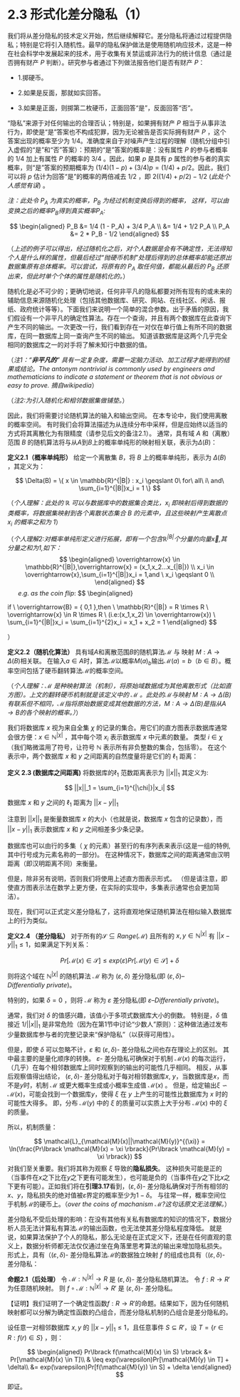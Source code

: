 # 2.3 形式化差分隐私（1）

我们将从差分隐私的技术定义开始，然后继续解释它。差分隐私将通过过程提供隐私；特别是它将引入随机性。最早的隐私保护做法是使用随机响应技术，这是一种在社会科学中发展起来的技术，用于收集有关禁运或非法行为的统计信息（通过是否拥有财产 $P$ 判断）。研究参与者通过下列做法报告他们是否有财产 $P$：

* 1.掷硬币。

* 2.如果是反面，那就如实回答。

* 3.如果是正面，则掷第二枚硬币，正面回答“是”，反面回答“否”。

“隐私”来源于对任何输出的合理否认；特别是，如果拥有财产 $P$ 相当于从事非法行为，即使是“是”答案也不构成犯罪，因为无论被告是否实际拥有财产 $P$ ，这个答案出现的概率至少为 $1/4$。准确度来自于对噪声产生过程的理解（随机分组中引入虚假的“是”和“否”答案）：预期的“是”答案的概率是：没有属性 $P$ 的参与者概率的 $1/4$ 加上有属性 $P$ 的概率的 $3/4$ 。因此，如果 $p$ 是具有 $p$ 属性的参与者的真实概率，则“是”答案的预期概率为 $(1/4)(1-p)+(3/4)p=(1/4)+p/2$。因此，我们可以将 $p$ 估计为回答“是”的概率的两倍减去 $1/2$ ，即 $2((1/4)+p/2)-1/2$ (*此处个人感觉有误*) 。


*注：此处令 $P_A$ 为真实的概率，$P_B$ 为经过机制变换后得到的概率，
这样，可以由变换之后的概率$P_B$得到真实概率$P_A$:*

$$
\begin{aligned}
P_B &=  1/4 (1 - P_A) + 3/4 P_A \\
&= 1/4 + 1/2 P_A \\
P_A &= 2 * P_B - 1/2
\end{aligned}
$$

（*上述的例子可以得出，经过随机化之后，对个人数据是会有不确定性，无法得知个人是什么样的属性，但最后经过“抛硬币机制”处理后得到的总体概率却能还原出数据集原有总体概率。可以尝试，将原有的 $P_A$ 取任何值，都能从最后的 $P_B$ 还原出来，但此时单个个体的属性是随机化的。*）

随机化是必不可少的；更确切地说，任何非平凡的隐私都要对所有现有的或未来的辅助信息来源随机化处理（包括其他数据库、研究、网站、在线社区、闲话、报纸、政府统计等等）。下面我们来说明一个简单的混合参数。出于矛盾的原因，我们假设有一个非平凡的确定性算法。存在一个查询，并且有两个数据库在此查询下产生不同的输出。一次更改一行，我们看到存在一对仅在单行值上有所不同的数据库，在同一数据库上同一查询产生不同的输出。 知道该数据库是这两个几乎完全相同的数据库之一的对手将了解未知行中数据的值。

（*注1：“**非平凡的**” 具有一定复杂度，需要一定脑力活动、加工过程才能得到的结果或结论。The antonym nontrivial is commonly used by engineers and mathematicians to indicate a statement or theorem that is not obvious or easy to prove. 摘自wikipedia*） 

（*注2:为引入随机化和相邻数据集做铺垫。*）

因此，我们将需要讨论随机算法的输入和输出空间。 在本专论中，我们使用离散的概率空间。 有时我们会将算法描述为从连续分布中采样，但是应始终以适当的方式将其离散化为有限精度（请参见后文的备注2.1）。 通常，具有域 $A$ 和（离散）范围 $B$ 的随机算法将与从$A$到$B$上的概率单纯形的映射相关联，表示为$\Delta(B)$：

**定义2.1（概率单纯形）**  给定一个离散集 $B$，将 $B$ 上的概率单纯形，表示为 $\Delta(B)$ ，其定义为：  

$$
\Delta(B) = \{ x \in \mathbb{R}^{|B|} : x_i \geqslant 0\    for\ all\ i\ and\ \sum_{i=1}^{|B|}x_i = 1 \}
$$
  
（*个人理解：此处的 $\mathbb{R}$ 可以与数据库中的数据集合类比，$x_i$ 即映射后得到数据的类概率，将数据集映射到各个离散状态集合 $B$ 的元素中，且这些映射产生离散点 $x_i$ 的概率之和为 $1$*）

（*个人理解2:对概率单纯形定义进行拓展，即有一个包含$\mathbb{R}^{|B|}$个分量的向量$\overrightarrow{x}$,其分量之和为$1$,如下：*
$$
\begin{aligned}
\overrightarrow{x} \in \mathbb{R}^{|B|},\overrightarrow{x} = (x_1,x_2...x_{|B|})  \\ 
x_i \in \overrightarrow{x},\sum_{i=1}^{|B|}x_i = 1,and \ x_i \geqslant 0 \\
\end{aligned}
$$
$\ \ \ \ \ \ e.g. \  as \ the \ coin \ flip:$
$$
\begin{aligned}

if \  \overrightarrow{B} = \{ 0,1 \},then \ \mathbb{R}^{|B|} = R \times R  \\
\overrightarrow{x} \in R \times R \ (i.e:(x_1,x_2) \in \overrightarrow{x})  \\
\sum_{i=1}^{|B|}x_i = \sum_{i=1}^{2}x_i = x_1 + x_2 = 1
\end{aligned}
$$

）

**定义2.2（随机化算法）** 具有域$A$和离散范围$B$的随机算法$\mathcal{M}$ 与 映射 $M:A \to \Delta(B)$相关联。 在输入$a∈A$时，算法$\mathcal{M}$以概率$M(a)_b$输出$\mathcal{M}(a)=b$（$b∈B$）。概率空间包括了硬币翻转算法$\mathcal{M}$的概率空间。

（*个人理解：$\mathcal{M}$ 是种映射算法（机制），将原始域数据成为其他离散形式（比如直方图）。上文的翻转硬币机制就是该定义中的 $\mathcal{M}$  。此处的$\mathcal{M}$与映射 $M:A \to \Delta(B)$有联系但不相同，$\mathcal{M}$指将原始数据变成其他数据的方法，$M:A \to \Delta(B)$是指从$A \to B$的各个映射的概率。）*）

我们将数据库 $x$ 视为来自全集 $\chi$ 的记录的集合。用它们的直方图表示数据库通常会很方便：$x \in \mathbb{N}^{|\chi|}$ ，其中每个项  $x_i$ 表示数据库 $x$ 中元素的数量。 类型 $i\in\chi$（我们略微滥用了符号，让符号 $\mathbb{N}$ 表示所有非负整数的集合，包括零）。 在这个表示中，两个数据库 $x$ 和 $y$ 之间距离的自然度量将是它们的     $\ell_1$ 距离：

**定义 2.3 (数据库之间距离)** 将数据库的$\ell_1$ 范数距离表示为 $||x||_1$ 其定义为:

$$
||x||_1 = \sum_{i=1}^{|\chi|}|x_i|
$$

数据库 $x$ 和 $y$ 之间的 $\ell_1$ 距离为 $||x-y||_1$

注意到 $||x||_1$ 是衡量数据库 $x$ 的大小（也就是说，数据库 $x$ 包含的记录数），而 $||x-y||_1$ 表示数据库 $x$ 和 $y$ 之间相差多少条记录。

数据库也可以由行的多集（ $\chi$ 的元素）甚至行的有序列表来表示(这是一组的特例,其中行号成为元素名称的一部分)。 在这种情况下，数据库之间的距离通常由汉明距离（即汉明距离不同）来衡量。  

但是，除非另有说明，否则我们将使用上述直方图表示形式。 （但是请注意，即使直方图表示法在数学上更方便，在实际的实现中，多集表示通常也会更加简洁）。  

现在，我们可以正式定义差分隐私了，这将直观地保证随机算法在相似输入数据库上的行为类似。 

**定义2.4 （差分隐私）** 对于所有的$\mathcal{S} \subseteq Range(\mathcal{M})$ 且所有的 $x,y\in \mathbb{N}^{|\chi|}$ 有 $||x-y||_1 \leq 1$，如果满足下列关系：

$$
Pr[\mathcal{M}(x) \in \mathcal{S}] \leq exp(\varepsilon)Pr[\mathcal{M}(y) \in \mathcal{S}] + \delta
$$

则将这个域在 $\mathbb{N}^{|\chi|}$ 的随机算法 $\mathcal{M}$ 称为 $(\varepsilon,\delta)$ 差分隐私(即 $(\varepsilon,\delta) \text{--} Differentially \ private$)。  

特别的，如果 $\delta=0$ ，则将 $\mathcal{M}$ 称为 $\varepsilon$ 差分隐私(即 $\varepsilon \text{--} Differentially \ private$)。

通常，我们对 $\delta$ 的值感兴趣，该值小于多项式数据库大小的倒数。 特别是，$\delta$  值接近 $1/||x||_1$ 是非常危险（因为在第1节中讨论“少数人”原则）：这种做法通过发布少量数据库参与者的完整记录来“保护隐私”（以获得可用性）。 

但是，即使 $\delta$ 可以忽略不计，$\varepsilon$ 和 $(\varepsilon,\delta)$-  差分隐私之间也存在理论上的区别。 其中最主要的是量化顺序的转换。 $\varepsilon$- 差分隐私可确保对于机制 $\mathcal{M}(x)$ 的每次运行，（几乎）在每个相邻数据库上同时观察到的输出的可能性几乎相同。 相反，从事后观察值得出结论， $(\varepsilon,\delta)$-  差分隐私对于每对相邻数据库$x, \ y$，当数据库是$x$，而不是$y$时，机制  $\mathcal{M}$ 或更大概率生成或小概率生成值 $\mathcal{M}(x)$ 。 但是，给定输出$\xi \backsim \mathcal{M}(x)$，可能会找到一个数据库$y$，使得 $\xi$ 在 $y$ 上产生的可能性比数据库为 $x$ 时的可能性大得多。 即，分布 $\mathcal{M}(y)$ 中的 $\xi$ 的质量可以实质上大于分布 $\mathcal{M}(x)$ 中的 $\xi$ 的质量。

所以，机制质量：

$$
\mathcal{L}_{\mathcal{M}(x)||\mathcal{M}(y)}^{(\xi)} = \ln(\frac{Pr\lbrack \mathcal{M}(x) = \xi \rbrack}{Pr\lbrack \mathcal{M}(y) = \xi \rbrack})
$$
对我们至关重要。我们将其称为观察 $\xi$ 导致的**隐私损失**。 这种损失可能是正的（当事件在$x$之下比在$y$之下更有可能发生），也可能是负的（当事件在$y$之下比$x$之下更有可能）。正如我们将在**引理3.17**看到，$(\varepsilon,\delta)$-  差分隐私确保对于所有相邻的$x$、$y$，隐私损失的绝对值被$\varepsilon$界定的概率至少为$1-\delta$。 与往常一样，概率空间位于机制$\mathcal{M}$的硬币上。（*over the coins of machanism $\mathcal{M}$?这句话原文无法理解。*）

差分隐私不受后处理的影响：在没有其他有关私有数据库的知识的情况下，数据分析人员无法计算私有算法$\mathcal{M}$的输出函数，也无法使其差分隐私程度降低。 就是说，如果算法保护了个人的隐私，那么无论是在正式定义下，还是在任何直观的意义上，数据分析师都无法仅仅通过坐在角落里思考算法的输出来增加隐私损失。 形式上，具有（$(\varepsilon,\delta)$-  差分隐私算法$\mathcal{M}$的数据独立映射 $f$ 的组成也具有（$(\varepsilon,\delta)$-  差分隐私：

**命题2.1（后处理）** 令 $\mathcal{M}: \mathbb{N}^{|\chi|} \to R$ 是 $(\varepsilon,\delta)$-  差分隐私随机算法。 令 $f:R \to R'$为任意随机映射。 则 $f \circ \mathcal{M}: \mathbb{N}^{|\chi|} \to R'$ 是 $(\varepsilon,\delta)$- 差分隐私。

【证明】我们证明了一个确定性函数$f:R \to R'$的命题。结果如下，因为任何随机映射都可以分解为确定性函数的凸组合，而差分隐私机制的凸组合是差分隐私的。

设任意一对相邻数据库 $x,y$ 的 $||x-y||_1 \leq 1$，且任意事件 $S\subseteq R'$，设 $T = \{ r \in R: f(r) \in S \}$ ，则：

$$
\begin{aligned}
   Pr\lbrack f(\mathcal{M}(x) \in S) \rbrack &= Pr[\mathcal{M}(x) \in T]\\
   & \leq exp(\varepsilon)Pr[\mathcal{M}(y) \in T] + \delta\\
   &= exp(\varepsilon)Pr[f(\mathcal{M}(y)) \in S] + \delta
\end{aligned}
$$
即证。


